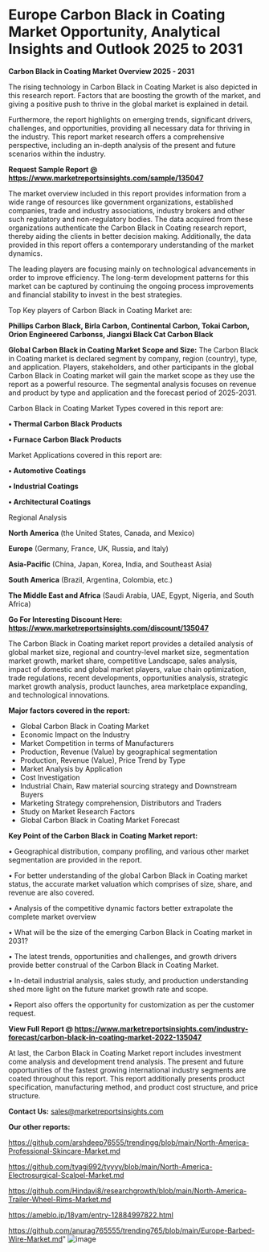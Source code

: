 # Europe Carbon Black in Coating Market Opportunity, Analytical Insights and Outlook 2025 to 2031

<Strong> Carbon Black in Coating Market Overview 2025 - 2031</strong>

The rising technology in Carbon Black in Coating Market is also depicted in this research report. Factors that are boosting the growth of the market, and giving a positive push to thrive in the global market is explained in detail.

Furthermore, the report highlights on emerging trends, significant drivers, challenges, and opportunities, providing all necessary data for thriving in the industry. This report market research offers a comprehensive perspective, including an in-depth analysis of the present and future scenarios within the industry.

<strong>Request Sample Report @ <a href=https://www.marketreportsinsights.com/sample/135047>https://www.marketreportsinsights.com/sample/135047</a></strong>

The market overview included in this report provides information from a wide range of resources like government organizations, established companies, trade and industry associations, industry brokers and other such regulatory and non-regulatory bodies. The data acquired from these organizations authenticate the Carbon Black in Coating research report, thereby aiding the clients in better decision making. Additionally, the data provided in this report offers a contemporary understanding of the market dynamics.

The leading players are focusing mainly on technological advancements in order to improve efficiency. The long-term development patterns for this market can be captured by continuing the ongoing process improvements and financial stability to invest in the best strategies.

Top Key players of Carbon Black in Coating Market are:

<strong>Phillips Carbon Black, Birla Carbon, Continental Carbon, Tokai Carbon, Orion Engineered Carbonss, Jiangxi Black Cat Carbon Black</strong>

<strong><b>Global Carbon Black in Coating Market Scope and Size:</b></strong>
The Carbon Black in Coating market is declared segment by company, region (country), type, and application. Players, stakeholders, and other participants in the global Carbon Black in Coating market will gain the market scope as they use the report as a powerful resource. The segmental analysis focuses on revenue and product by type and application and the forecast period of 2025-2031.

Carbon Black in Coating Market Types covered in this report are:

<strong>• Thermal Carbon Black Products

• Furnace Carbon Black Products</strong>

Market Applications covered in this report are:

<strong>• Automotive Coatings

• Industrial Coatings

• Architectural Coatings</strong> 

Regional Analysis

<strong>North America</strong> (the United States, Canada, and Mexico)

<strong>Europe</strong> (Germany, France, UK, Russia, and Italy)

<strong>Asia-Pacific</strong> (China, Japan, Korea, India, and Southeast Asia)

<strong>South America</strong> (Brazil, Argentina, Colombia, etc.)

<strong>The Middle East and Africa</strong> (Saudi Arabia, UAE, Egypt, Nigeria, and South Africa)

<strong>Go For Interesting Discount Here: <a href=https://www.marketreportsinsights.com/discount/135047>https://www.marketreportsinsights.com/discount/135047</a></strong>

The Carbon Black in Coating market report provides a detailed analysis of global market size, regional and country-level market size, segmentation market growth, market share, competitive Landscape, sales analysis, impact of domestic and global market players, value chain optimization, trade regulations, recent developments, opportunities analysis, strategic market growth analysis, product launches, area marketplace expanding, and technological innovations.

<strong><b>Major factors covered in the report:</b></strong>
<ul>
  <li>Global Carbon Black in Coating Market </li>
  <li>Economic Impact on the Industry</li>
  <li>Market Competition in terms of Manufacturers</li>
  <li>Production, Revenue (Value) by geographical segmentation</li>
  <li>Production, Revenue (Value), Price Trend by Type</li>
  <li>Market Analysis by Application</li>
  <li>Cost Investigation</li>
  <li>Industrial Chain, Raw material sourcing strategy and Downstream Buyers</li>
  <li>Marketing Strategy comprehension, Distributors and Traders</li>
  <li>Study on Market Research Factors</li>
  <li>Global Carbon Black in Coating Market Forecast</li>
</ul>

<strong><b>Key Point of the Carbon Black in Coating Market report:</b></strong>

• Geographical distribution, company profiling, and various other market segmentation are provided in the report.

• For better understanding of the global Carbon Black in Coating market status, the accurate market valuation which comprises of size, share, and revenue are also covered.

• Analysis of the competitive dynamic factors better extrapolate the complete market overview

• What will be the size of the emerging Carbon Black in Coating market in 2031?

• The latest trends, opportunities and challenges, and growth drivers provide better construal of the Carbon Black in Coating Market.

• In-detail industrial analysis, sales study, and production understanding shed more light on the future market growth rate and scope.

• Report also offers the opportunity for customization as per the customer request.

<strong><b>View Full Report @ <a href=https://www.marketreportsinsights.com/industry-forecast/carbon-black-in-coating-market-2022-135047>https://www.marketreportsinsights.com/industry-forecast/carbon-black-in-coating-market-2022-135047</a></b></strong>


At last, the Carbon Black in Coating Market report includes investment come analysis and development trend analysis. The present and future opportunities of the fastest growing international industry segments are coated throughout this report. This report additionally presents product specification, manufacturing method, and product cost structure, and price structure.

<strong>Contact Us:</strong>
sales@marketreportsinsights.com

<strong>Our other reports:</strong>

<a href=https://github.com/arshdeep76555/trendingg/blob/main/North-America-Professional-Skincare-Market.md>https://github.com/arshdeep76555/trendingg/blob/main/North-America-Professional-Skincare-Market.md</a>

<a href=https://github.com/tyagi992/tyyyy/blob/main/North-America-Electrosurgical-Scalpel-Market.md>https://github.com/tyagi992/tyyyy/blob/main/North-America-Electrosurgical-Scalpel-Market.md</a>

<a href=https://github.com/Hindavi8/researchgrowth/blob/main/North-America-Trailer-Wheel-Rims-Market.md>https://github.com/Hindavi8/researchgrowth/blob/main/North-America-Trailer-Wheel-Rims-Market.md</a>

<a href=https://ameblo.jp/18yam/entry-12884997822.html>https://ameblo.jp/18yam/entry-12884997822.html</a>

<a href=https://github.com/anurag765555/trending765/blob/main/Europe-Barbed-Wire-Market.md>https://github.com/anurag765555/trending765/blob/main/Europe-Barbed-Wire-Market.md</a>"
![image](https://github.com/user-attachments/assets/51bb4664-8ba0-412e-b944-0e9881f48d89)
